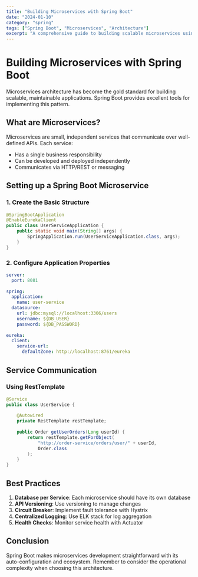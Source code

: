 ```yaml
---
title: "Building Microservices with Spring Boot"
date: "2024-01-10"
category: "spring"
tags: ["Spring Boot", "Microservices", "Architecture"]
excerpt: "A comprehensive guide to building scalable microservices using Spring Boot. Cover service discovery, API gateway, and inter-service communication."
---
```


# Building Microservices with Spring Boot

Microservices architecture has become the gold standard for building scalable, maintainable applications. Spring Boot provides excellent tools for implementing this pattern.

## What are Microservices?

Microservices are small, independent services that communicate over well-defined APIs. Each service:

- Has a single business responsibility
- Can be developed and deployed independently  
- Communicates via HTTP/REST or messaging

## Setting up a Spring Boot Microservice

### 1. Create the Basic Structure

```java
@SpringBootApplication
@EnableEurekaClient
public class UserServiceApplication {
    public static void main(String[] args) {
        SpringApplication.run(UserServiceApplication.class, args);
    }
}
```

### 2. Configure Application Properties

```yaml
server:
  port: 8081
  
spring:
  application:
    name: user-service
  datasource:
    url: jdbc:mysql://localhost:3306/users
    username: ${DB_USER}
    password: ${DB_PASSWORD}
    
eureka:
  client:
    service-url:
      defaultZone: http://localhost:8761/eureka
```

## Service Communication

### Using RestTemplate

```java
@Service
public class UserService {
    
    @Autowired
    private RestTemplate restTemplate;
    
    public Order getUserOrders(Long userId) {
        return restTemplate.getForObject(
            "http://order-service/orders/user/" + userId, 
            Order.class
        );
    }
}
```

## Best Practices

1. **Database per Service**: Each microservice should have its own database
2. **API Versioning**: Use versioning to manage changes
3. **Circuit Breaker**: Implement fault tolerance with Hystrix
4. **Centralized Logging**: Use ELK stack for log aggregation
5. **Health Checks**: Monitor service health with Actuator

## Conclusion

Spring Boot makes microservices development straightforward with its auto-configuration and ecosystem. Remember to consider the operational complexity when choosing this architecture.